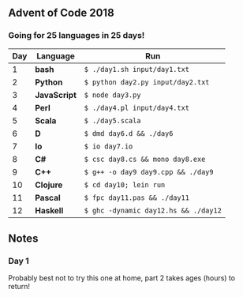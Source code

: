 ## Advent of Code 2018

### Going for 25 languages in 25 days!

| Day | Language | Run |
| --- | --- | --- |
| 1 | **bash** | `$ ./day1.sh input/day1.txt` |
| 2 | **Python** | `$ python day2.py input/day2.txt` |
| 3 | **JavaScript** | `$ node day3.py` |
| 4 | **Perl** | `$ ./day4.pl input/day4.txt` |
| 5 | **Scala** | `$ ./day5.scala` |
| 6 | **D** | `$ dmd day6.d && ./day6` |
| 7 | **Io** | `$ io day7.io` |
| 8 | **C#** | `$ csc day8.cs && mono day8.exe` |
| 9 | **C++** | `$ g++ -o day9 day9.cpp && ./day9` |
| 10 | **Clojure** | `$ cd day10; lein run` |
| 11 | **Pascal** | `$ fpc day11.pas && ./day11` |
| 12 | **Haskell** | `$ ghc -dynamic day12.hs && ./day12` |

## Notes
### Day 1
Probably best not to try this one at home, part 2 takes ages (hours) to return!
